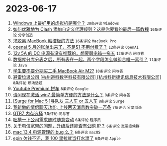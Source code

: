 # 2023-06-17

1. [Windows 上最好用的虚拟机是哪个？](https://www.v2ex.com/t/949474) `30条评论` `Windows`
1. [如何优雅地为 Clash 添加自定义代理规则？这是你要看的最后一篇教程](https://www.v2ex.com/t/949462) `16条评论` `分享创造`
1. [求脱离 MacBook 触控板的方法](https://www.v2ex.com/t/949456) `16条评论` `MacBook Pro`
1. [openai 5 月的账单出来了，不足$1 不用付费了？](https://www.v2ex.com/t/949479) `12条评论` `OpenAI`
1. [12v 5A 的 DC 电源有没有推荐的，想要弱电箱一拖五](https://www.v2ex.com/t/949466) `12条评论` `问与答`
1. [数据库分库分表之后，所有表在一起，两个字段怎么做组合唯一索引？](https://www.v2ex.com/t/949463) `11条评论` `Java`
1. [学生要不要分期买二手 MacBook Air M2?](https://www.v2ex.com/t/949510) `10条评论` `问与答`
1. [避雷垃圾公司 [杭州道科数字科技有限公司] [杭州科新捷讯信息技术有限公司]](https://www.v2ex.com/t/949473) `8条评论` `职场话题`
1. [Youtube Premium 拼车](https://www.v2ex.com/t/949481) `8条评论` `Google`
1. [请问现在激活 win7 最简单方便的方法是什么？](https://www.v2ex.com/t/949465) `8条评论` `问与答`
1. [[Surge for Mac 5 ]寻队友 三人车 or 五人车](https://www.v2ex.com/t/949453) `8条评论` `Surge`
1. [我新做的情侣聊天功能, 上线两天消息数突破一万条](https://www.v2ex.com/t/949497) `7条评论` `分享创造`
1. [GTR7 内存选择](https://www.v2ex.com/t/949458) `7条评论` `问与答`
1. [吐槽一下公司需求随时随意变动](https://www.v2ex.com/t/949502) `6条评论` `程序员`
1. [关于电信宽带的问题，升级后还能否有公网 IP？](https://www.v2ex.com/t/949464) `6条评论` `宽带症候群`
1. [mac 13.4 电源管理的 bug 么？](https://www.v2ex.com/t/949461) `6条评论` `macOS`
1. [epin 欠钱不还，我 100 里拉就当打水漂了](https://www.v2ex.com/t/949457) `6条评论` `Apple`
